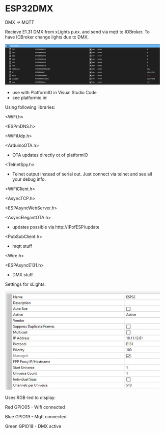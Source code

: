 # ESP32DMX
DMX -> MQTT

Recieve E1.31 DMX from xLights p.ex. and send via mqtt to IOBroker. To have IOBroker change lights due to DMX.

![IOBroker screenshot](https://github.com/Bavarialex/ESP32DMX/blob/main/esp32dmx01.JPG?raw=true)

- use with PlatformIO in Visual Studio Code
- see platformio.ini

Using following libraries:

<WiFi.h>

<ESPmDNS.h>

<WiFiUdp.h>

<ArduinoOTA.h>

- OTA updates directly ot of platformIO


<TelnetSpy.h>

- Telnet output instead of serial out. Just connect via telnet and see all your debug info.


<WiFiClient.h>

<AsyncTCP.h>

<ESPAsyncWebServer.h>

<AsyncElegantOTA.h>

- updates possible via http://IPofESP/update


<PubSubClient.h>

- mqtt stuff


<Wire.h>

<ESPAsyncE131.h>

- DMX stuff




Settings for xLights:

![xLights screenshot](https://github.com/Bavarialex/ESP32DMX/blob/main/xl01.JPG?raw=true)

Uses RGB-led to display:

Red GPIO05 - Wifi connected

Blue GPIO19 - Mqtt connected

Green GPIO18 - DMX active


